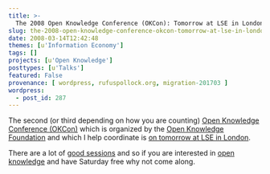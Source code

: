 ```yaml
---
title: >-
  The 2008 Open Knowledge Conference (OKCon): Tomorrow at LSE in London
slug: the-2008-open-knowledge-conference-okcon-tomorrow-at-lse-in-london
date: 2008-03-14T12:42:48
themes: [u'Information Economy']
tags: []
projects: [u'Open Knowledge']
posttypes: [u'Talks']
featured: False
provenance: [ wordpress, rufuspollock.org, migration-201703 ]
wordpress:
  - post_id: 287
---
```


The second (or third depending on how you are counting) [Open Knowledge Conference (OKCon)](http://www.okfn.org/okcon/) which is organized by the [Open Knowledge Foundation](http://www.okfn.org/) and which I help coordinate is [on tomorrow at LSE in London](http://blog.okfn.org/2008/03/14/the-2008-open-knowledge-conference-okcon-is-on-tomorrow-at-lse-in-london/).

There are a lot of [good sessions](http://www.okfn.org/okcon/programme) and so if you are interested in [open knowledge](http://www.opendefinition.org) and have Saturday free why not come along.

